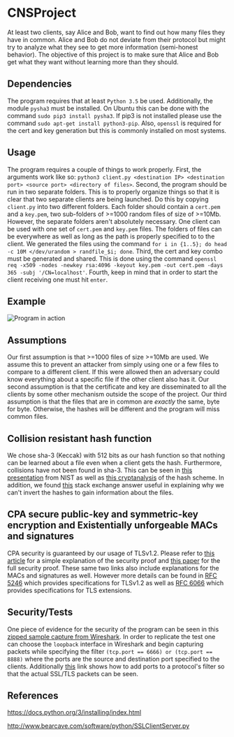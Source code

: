 # CNSProject
At least two clients, say Alice and Bob, want to find out how many files they have in
common. Alice and Bob do not deviate from their protocol but might try to analyze what they see to get more information (semi-honest behavior). The objective of this project is to make sure that Alice and Bob get what they want without learning more than they should.

## Dependencies
The program requires that at least `Python 3.5` be used.
Additionally, the module `pysha3` must be installed. On Ubuntu this can be done with the command `sudo pip3 install pysha3`. If pip3 is not installed please use the command `sudo apt-get install python3-pip`.
Also, `openssl` is required for the cert and key generation but this is commonly installed on most systems.

## Usage
The program requires a couple of things to work properly.
First, the arguments work like so: `python3 client.py <destination IP> <destination port> <source port> <directory of files>`.
Second, the program should be run in two separate folders. This is to properly organize things so that it is clear that two separate clients are being launched. Do this by copying `client.py` into two different folders. Each folder should contain a `cert.pem` and a `key.pem`, two sub-folders of >=1000 random files of size of >=10Mb. However, the separate folders aren't absolutely necessary. One client can be used with one set of `cert.pem` and `key.pem` files. The folders of files can be everywhere as well as long as the path is properly specified to to the client. We generated the files using the command `for i in {1..5}; do head -c 10M </dev/urandom > randfile_$i; done`.
Third, the cert and key combo must be generated and shared. This is done using the command `openssl req -x509 -nodes -newkey rsa:4096 -keyout key.pem -out cert.pem -days 365 -subj '/CN=localhost'`.
Fourth, keep in mind that in order to start the client receiving one must hit `enter`.

## Example
![Program in action](https://github.com/mccore/CNSProject/blob/master/example.gif)

## Assumptions
Our first assumption is that >=1000 files of size >=10Mb are used. We assume this to prevent an attacker from simply using one or a few files to compare to a different client. If this were allowed then an adversary could know everything about a specific file if the other client also has it.
Our second assumption is that the certificate and key are disseminated to all the clients by some other mechanism outside the scope of the project.
Our third assumption is that the files that are in common are *exactly* the same, byte for byte. Otherwise, the hashes will be different and the program will miss common files.

## Collision resistant hash function
We chose sha-3 (Keccak) with 512 bits as our hash function so that nothing can be learned about a file even when a client gets the hash. Furthermore, collisions have not been found in sha-3. This can be seen in [this presentation](https://csrc.nist.gov/CSRC/media/Events/ISPAB-DECEMBER-2013-MEETING/documents/new_sha3_functions.pdf) from NIST as well as [this cryptanalysis](http://christina-boura.info/sites/default/files/presentation_5.pdf) of the hash scheme. In addition, we found [this](https://crypto.stackexchange.com/questions/45377/why-cant-we-reverse-hashes) stack exchange answer useful in explaining why we can't invert the hashes to gain information about the files.

## CPA secure public-key and symmetric-key encryption and Existentially unforgeable MACs and signatures
CPA security is guaranteed by our usage of TLSv1.2. Please refer to [this article](https://blog.cryptographyengineering.com/2012/09/28/on-provable-security-of-tls-part-2/) for a simple explanation of the security proof and [this paper](https://blog.cryptographyengineering.com/2012/09/28/on-provable-security-of-tls-part-2/) for the full security proof. These same two links also include explanations for the MACs and signatures as well. However more details can be found in [RFC 5246](https://tools.ietf.org/html/rfc5246) which provides specifications for TLSv1.2 as well as [RFC 6066](https://tools.ietf.org/html/rfc6066) which provides specifications for TLS extensions.

## Security/Tests
One piece of evidence for the security of the program can be seen in this [zipped sample capture from Wireshark](https://www.dropbox.com/s/5xo37gr07b14q4e/Sample_Capture.pcapng.zip?dl=0). In order to replicate the test one can choose the `loopback` interface in Wireshark and begin capturing packets while specifying the filter `(tcp.port == 6666) or (tcp.port == 8888)` where the ports are the source and destination port specified to the clients. Additionally [this](https://osqa-ask.wireshark.org/questions/34075/why-wireshark-cannot-display-tlsssl) link shows how to add ports to a protocol's filter so that the actual SSL/TLS packets can be seen.

## References
https://docs.python.org/3/installing/index.html

http://www.bearcave.com/software/python/SSLClientServer.py
